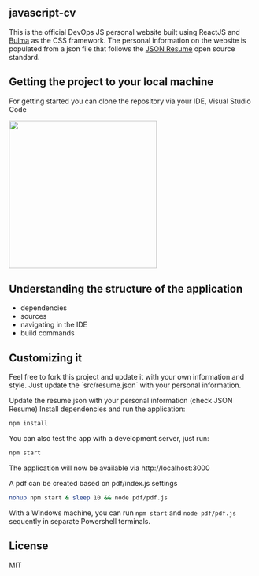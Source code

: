 ## javascript-cv

This is the official DevOps JS personal website built using ReactJS and [Bulma](https://bulma.io/) as the CSS framework.
The personal information on the website is populated from a json file that follows the [JSON Resume](https://jsonresume.org/schema/) open source standard.

## Getting the project to your local machine
For getting started you can clone the repository via your IDE, Visual Studio Code

<img src="https://gitlab.com/livingdevops/jump-start/01_SoftwareDevelopment/-/blob/master/1-2_LAB_Javascript_App/README_files/Screenshot_2020-08-13_at_15.25.46.png" width="300">

## Understanding the structure of the application

- dependencies
- sources
- navigating in the IDE
- build commands

## Customizing it
Feel free to fork this project and update it with your own information and style. Just update the ´src/resume.json´ with your personal information.

Update the resume.json with your personal information (check JSON Resume)
Install dependencies and run the application:

```bash
npm install
```
You can also test the app with a development server, just run:

```bash
npm start
```
The application will now be available via http://localhost:3000

A pdf can be created based on pdf/index.js settings
```bash
nohup npm start & sleep 10 && node pdf/pdf.js 
```

With a Windows machine, you can run ```npm start``` and ```node pdf/pdf.js``` sequently in separate Powershell terminals. 

## License
MIT
